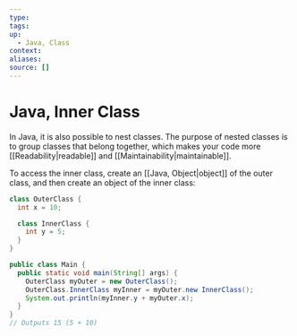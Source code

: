```yaml
---
type:
tags: 
up:
  - Java, Class
context:
aliases:
source: []
---
```


# Java, Inner Class

In Java, it is also possible to nest classes. The purpose of nested classes is to group classes that belong together, which makes your code more [[Readability|readable]] and [[Maintainability|maintainable]].

To access the inner class, create an [[Java, Object|object]] of the outer class, and then create an object of the inner class:

```java
class OuterClass {
  int x = 10;

  class InnerClass {
    int y = 5;
  }
}

public class Main {
  public static void main(String[] args) {
    OuterClass myOuter = new OuterClass();
    OuterClass.InnerClass myInner = myOuter.new InnerClass();
    System.out.println(myInner.y + myOuter.x);
  }
}
// Outputs 15 (5 + 10)
```

